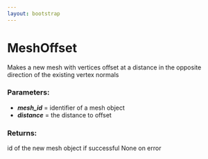 ```yaml
---
layout: bootstrap
---
```


# MeshOffset

Makes a new mesh with vertices offset at a distance in the opposite
        direction of the existing vertex normals
          

### Parameters:

- ***mesh_id*** = identifier of a mesh object
- ***distance*** = the distance to offset
        

### Returns:


id of the new mesh object if successful
None on error
        


